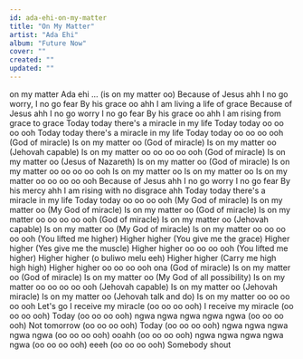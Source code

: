 ```yaml
---
id: ada-ehi-on-my-matter
title: "On My Matter"
artist: "Ada Ehi"
album: "Future Now"
cover: ""
created: ""
updated: ""
---
```


on my matter Ada ehi
...
(is on my matter oo)
Because of Jesus ahh
I no go worry, I no go fear
By his grace oo ahh
I am living a life of grace
Because of Jesus ahh
I no go worry I no go fear
By his grace oo ahh
I am rising from grace to grace
Today today there's a miracle in my life
Today today oo oo oo ooh
Today today there's a miracle in my life
Today today oo oo oo ooh
(God of miracle)
Is on my matter oo
(God of miracle)
Is on my matter oo
(Jehovah capable)
Is on my matter oo oo oo oo ooh
(God of miracle)
Is on my matter oo
(Jesus of Nazareth)
Is on my matter oo
(God of miracle)
Is on my matter oo oo oo oo ooh
Is on my matter oo
Is on my matter oo
Is on my matter oo oo oo oo ooh
Because of Jesus ahh
I no go worry I no go fear
By his mercy ahh
I am rising with no disgrace ahh
Today today there's a miracle in my life
Today today oo oo oo ooh
(My God of miracle)
Is on my matter oo
(My God of miracle)
Is on my matter oo
(God of miracle)
Is on my matter oo oo oo oo ooh
(God of miracle)
Is on my matter oo
(Jehovah capable)
Is on my matter oo
(My God of miracle)
Is on my matter oo oo oo oo ooh
(You lifted me higher)
Higher higher
(You give me the grace)
Higher higher
(Yes give me the muscle)
Higher higher oo oo oo ooh
(You lifted me higher)
Higher higher
(o buliwo melu eeh)
Higher higher
(Carry me high high high)
Higher higher oo oo oo ooh
ona
(God of miracle)
Is on my matter oo
(God of miracle)
Is on my matter oo
(My God of all possibility)
Is on my matter oo oo oo oo ooh
(Jehovah capable)
Is on my matter oo
(Jehovah miracle)
Is on my matter oo
(Jehovah talk and do)
Is on my matter oo oo oo oo ooh
  Let's go
I receive my miracle
(oo oo oo ooh)
I receive my miracle
(oo oo oo ooh)
Today
(oo oo oo ooh)
ngwa ngwa ngwa ngwa ngwa
(oo oo oo ooh)
Not tomorrow
(oo oo oo ooh)
Today
(oo oo oo ooh)
ngwa ngwa ngwa ngwa ngwa
(oo oo oo ooh)
ooahh
(oo oo oo ooh)
ngwa ngwa ngwa ngwa ngwa
(oo oo oo ooh)
eeeh
(oo oo oo ooh)
Somebody shout